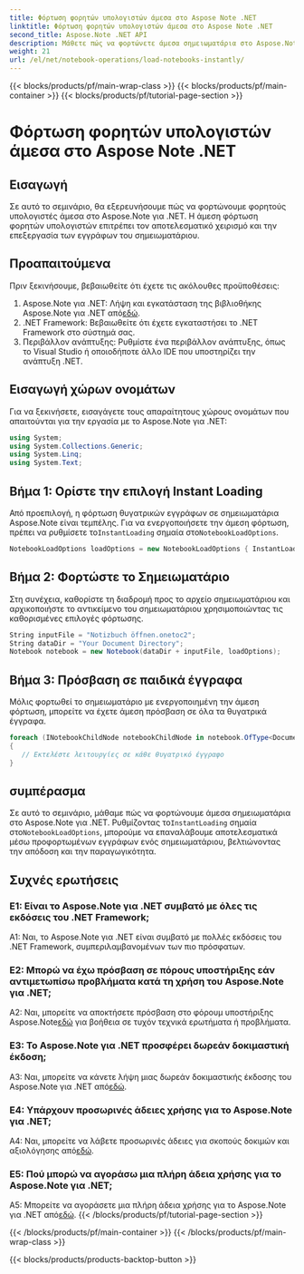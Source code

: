 ```yaml
---
title: Φόρτωση φορητών υπολογιστών άμεσα στο Aspose Note .NET
linktitle: Φόρτωση φορητών υπολογιστών άμεσα στο Aspose Note .NET
second_title: Aspose.Note .NET API
description: Μάθετε πώς να φορτώνετε άμεσα σημειωματάρια στο Aspose.Note για .NET για να βελτιώσετε την αποτελεσματικότητα και την παραγωγικότητα επεξεργασίας εγγράφων.
weight: 21
url: /el/net/notebook-operations/load-notebooks-instantly/
---
```


{{< blocks/products/pf/main-wrap-class >}}
{{< blocks/products/pf/main-container >}}
{{< blocks/products/pf/tutorial-page-section >}}

# Φόρτωση φορητών υπολογιστών άμεσα στο Aspose Note .NET

## Εισαγωγή

Σε αυτό το σεμινάριο, θα εξερευνήσουμε πώς να φορτώνουμε φορητούς υπολογιστές άμεσα στο Aspose.Note για .NET. Η άμεση φόρτωση φορητών υπολογιστών επιτρέπει τον αποτελεσματικό χειρισμό και την επεξεργασία των εγγράφων του σημειωματάριου.

## Προαπαιτούμενα

Πριν ξεκινήσουμε, βεβαιωθείτε ότι έχετε τις ακόλουθες προϋποθέσεις:

1.  Aspose.Note για .NET: Λήψη και εγκατάσταση της βιβλιοθήκης Aspose.Note για .NET από[εδώ](https://releases.aspose.com/note/net/).
2. .NET Framework: Βεβαιωθείτε ότι έχετε εγκαταστήσει το .NET Framework στο σύστημά σας.
3. Περιβάλλον ανάπτυξης: Ρυθμίστε ένα περιβάλλον ανάπτυξης, όπως το Visual Studio ή οποιοδήποτε άλλο IDE που υποστηρίζει την ανάπτυξη .NET.

## Εισαγωγή χώρων ονομάτων

Για να ξεκινήσετε, εισαγάγετε τους απαραίτητους χώρους ονομάτων που απαιτούνται για την εργασία με το Aspose.Note για .NET:

```csharp
using System;
using System.Collections.Generic;
using System.Linq;
using System.Text;
```

## Βήμα 1: Ορίστε την επιλογή Instant Loading

 Από προεπιλογή, η φόρτωση θυγατρικών εγγράφων σε σημειωματάρια Aspose.Note είναι τεμπέλης. Για να ενεργοποιήσετε την άμεση φόρτωση, πρέπει να ρυθμίσετε το`InstantLoading` σημαία στο`NotebookLoadOptions`.

```csharp
NotebookLoadOptions loadOptions = new NotebookLoadOptions { InstantLoading = true };
```

## Βήμα 2: Φορτώστε το Σημειωματάριο

Στη συνέχεια, καθορίστε τη διαδρομή προς το αρχείο σημειωματάριου και αρχικοποιήστε το αντικείμενο του σημειωματάριου χρησιμοποιώντας τις καθορισμένες επιλογές φόρτωσης.

```csharp
String inputFile = "Notizbuch öffnen.onetoc2";
String dataDir = "Your Document Directory";
Notebook notebook = new Notebook(dataDir + inputFile, loadOptions);
```

## Βήμα 3: Πρόσβαση σε παιδικά έγγραφα

Μόλις φορτωθεί το σημειωματάριο με ενεργοποιημένη την άμεση φόρτωση, μπορείτε να έχετε άμεση πρόσβαση σε όλα τα θυγατρικά έγγραφα.

```csharp
foreach (INotebookChildNode notebookChildNode in notebook.OfType<Document>()) 
{
   // Εκτελέστε λειτουργίες σε κάθε θυγατρικό έγγραφο
}
```

## συμπέρασμα

Σε αυτό το σεμινάριο, μάθαμε πώς να φορτώνουμε άμεσα σημειωματάρια στο Aspose.Note για .NET. Ρυθμίζοντας το`InstantLoading` σημαία στο`NotebookLoadOptions`, μπορούμε να επαναλάβουμε αποτελεσματικά μέσω προφορτωμένων εγγράφων ενός σημειωματάριου, βελτιώνοντας την απόδοση και την παραγωγικότητα.

## Συχνές ερωτήσεις

### Ε1: Είναι το Aspose.Note για .NET συμβατό με όλες τις εκδόσεις του .NET Framework;

A1: Ναι, το Aspose.Note για .NET είναι συμβατό με πολλές εκδόσεις του .NET Framework, συμπεριλαμβανομένων των πιο πρόσφατων.

### Ε2: Μπορώ να έχω πρόσβαση σε πόρους υποστήριξης εάν αντιμετωπίσω προβλήματα κατά τη χρήση του Aspose.Note για .NET;

 A2: Ναι, μπορείτε να αποκτήσετε πρόσβαση στο φόρουμ υποστήριξης Aspose.Note[εδώ](https://forum.aspose.com/c/note/28) για βοήθεια σε τυχόν τεχνικά ερωτήματα ή προβλήματα.

### Ε3: Το Aspose.Note για .NET προσφέρει δωρεάν δοκιμαστική έκδοση;

 A3: Ναι, μπορείτε να κάνετε λήψη μιας δωρεάν δοκιμαστικής έκδοσης του Aspose.Note για .NET από[εδώ](https://releases.aspose.com/).

### Ε4: Υπάρχουν προσωρινές άδειες χρήσης για το Aspose.Note για .NET;

 A4: Ναι, μπορείτε να λάβετε προσωρινές άδειες για σκοπούς δοκιμών και αξιολόγησης από[εδώ](https://purchase.aspose.com/temporary-license/).

### Ε5: Πού μπορώ να αγοράσω μια πλήρη άδεια χρήσης για το Aspose.Note για .NET;

 A5: Μπορείτε να αγοράσετε μια πλήρη άδεια χρήσης για το Aspose.Note για .NET από[εδώ](https://purchase.aspose.com/buy).
{{< /blocks/products/pf/tutorial-page-section >}}

{{< /blocks/products/pf/main-container >}}
{{< /blocks/products/pf/main-wrap-class >}}

{{< blocks/products/products-backtop-button >}}
